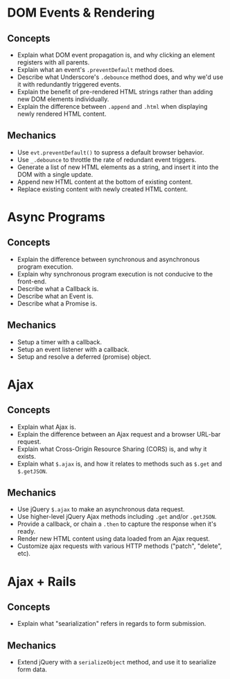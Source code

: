 # DOM Events & Rendering

## Concepts
- Explain what DOM event propagation is, and why clicking an element registers with all parents.
- Explain what an event's `.preventDefault` method does.
- Describe what Underscore's `.debounce` method does, and why we'd use it with redundantly triggered events.
- Explain the benefit of pre-rendered HTML strings rather than adding new DOM elements individually.
- Explain the difference between `.append` and `.html` when displaying newly rendered HTML content.

## Mechanics
- Use `evt.preventDefault()` to supress a default browser behavior.
- Use `_.debounce` to throttle the rate of redundant event triggers.
- Generate a list of new HTML elements as a string, and insert it into the DOM with a single update.
- Append new HTML content at the bottom of existing content.
- Replace existing content with newly created HTML content.

# Async Programs

## Concepts
- Explain the difference between synchronous and asynchronous program execution.
- Explain why synchronous program execution is not conducive to the front-end.
- Describe what a Callback is.
- Describe what an Event is.
- Describe what a Promise is.

## Mechanics
- Setup a timer with a callback.
- Setup an event listener with a callback.
- Setup and resolve a deferred (promise) object.

# Ajax

## Concepts
- Explain what Ajax is.
- Explain the difference between an Ajax request and a browser URL-bar request.
- Explain what Cross-Origin Resource Sharing (CORS) is, and why it exists.
- Explain what `$.ajax` is, and how it relates to methods such as `$.get` and `$.getJSON`.

## Mechanics
- Use jQuery `$.ajax` to make an asynchronous data request.
- Use higher-level jQuery Ajax methods including `.get` and/or `.getJSON`.
- Provide a callback, or chain a `.then` to capture the response when it's ready.
- Render new HTML content using data loaded from an Ajax request.
- Customize ajax requests with various HTTP methods ("patch", "delete", etc).

# Ajax + Rails

## Concepts
- Explain what "searialization" refers in regards to form submission.

## Mechanics
- Extend jQuery with a `serializeObject` method, and use it to searialize form data.